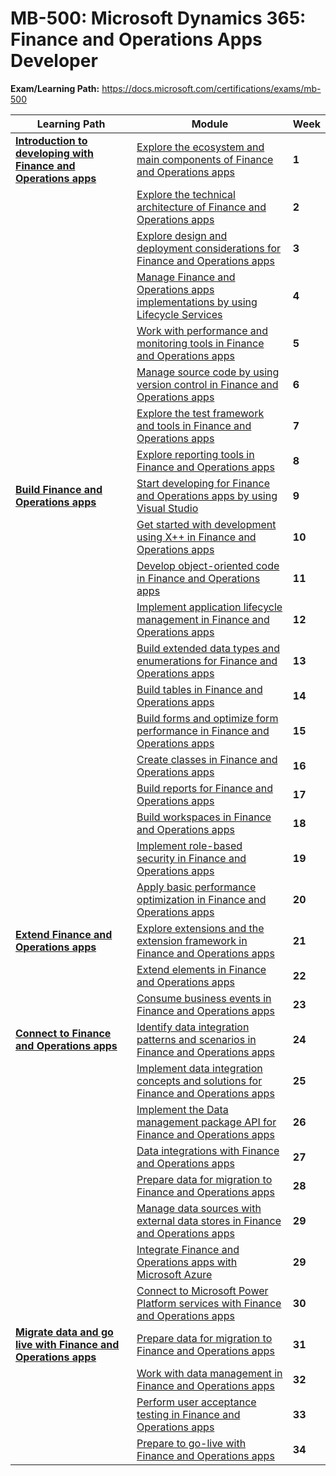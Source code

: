 # MB-500: Microsoft Dynamics 365: Finance and Operations Apps Developer

**Exam/Learning Path:** https://docs.microsoft.com/certifications/exams/mb-500

| **Learning Path** | **Module** | **Week** |
|-|-|-|
|**[Introduction to developing with Finance and Operations apps](https://docs.microsoft.com/learn/paths/introduction-develop-finance-operations/)**| [Explore the ecosystem and main components of Finance and Operations apps](https://docs.microsoft.com/learn/modules/explore-ecosystem-main-components-finance-operations/) | **1** 
| | [Explore the technical architecture of Finance and Operations apps](https://docs.microsoft.com/learn/modules/explore-technical-architecture-finance-operations/) | **2** 
| | [Explore design and deployment considerations for Finance and Operations apps](https://docs.microsoft.com/learn/modules/design-deployment-finance-operations/) | **3** 
| | [Manage Finance and Operations apps implementations by using Lifecycle Services](https://docs.microsoft.com/learn/modules/manage-lifecycle-services-finance-operations/) | **4** 
| | [Work with performance and monitoring tools in Finance and Operations apps](https://docs.microsoft.com/learn/modules/performance-monitoring-finance-operations/) | **5** 
| | [Manage source code by using version control in Finance and Operations apps](https://docs.microsoft.com/learn/modules/manage-source-code-version-control-finance-operations/) | **6** 
| | [Explore the test framework and tools in Finance and Operations apps](https://docs.microsoft.com/learn/modules/explore-test-framework-tools-finance-operations/) | **7** 
| | [Explore reporting tools in Finance and Operations apps](https://docs.microsoft.com/learn/modules/explore-reporting-tools-finance-operations/) | **8** 
|**[Build Finance and Operations apps](https://docs.microsoft.com/learn/paths/build-finance-operations/)**| [Start developing for Finance and Operations apps by using Visual Studio](https://docs.microsoft.com/learn/modules/customize-visual-studio-finance-operations/) | **9** 
| | [Get started with development using X++ in Finance and Operations apps](https://docs.microsoft.com/learn/modules/get-started-xpp-finance-operations/) | **10** 
| | [Develop object-oriented code in Finance and Operations apps](https://docs.microsoft.com/learn/modules/develop-object-oriented-code-finance-operations/) | **11** 
| | [Implement application lifecycle management in Finance and Operations apps](https://docs.microsoft.com/learn/modules/application-lifecycle-finance-operations/) | **12** 
| | [Build extended data types and enumerations for Finance and Operations apps](https://docs.microsoft.com/learn/modules/build-edt-enums-finance-operations/) | **13** 
| | [Build tables in Finance and Operations apps](https://docs.microsoft.com/learn/modules/build-tables-finance-operations/) | **14** 
| | [Build forms and optimize form performance in Finance and Operations apps](https://docs.microsoft.com/learn/modules/build-forms-optimize-finance-operations/) | **15** 
| | [Create classes in Finance and Operations apps](https://docs.microsoft.com/learn/modules/create-classes-finance-operations/) | **16** 
| | [Build reports for Finance and Operations apps](https://docs.microsoft.com/learn/modules/build-reports-finance-operations/) | **17** 
| | [Build workspaces in Finance and Operations apps](https://docs.microsoft.com/learn/modules/build-workspaces-finance-operations/) | **18** 
| | [Implement role-based security in Finance and Operations apps](https://docs.microsoft.com/learn/modules/role-security-finance-operations/) | **19** 
| | [Apply basic performance optimization in Finance and Operations apps](https://docs.microsoft.com/learn/modules/apply-basic-performance-optimization-finance-operations/) | **20** 
|**[Extend Finance and Operations apps](https://docs.microsoft.com/learn/paths/extending-finance-operations/)**| [Explore extensions and the extension framework in Finance and Operations apps](https://docs.microsoft.com/learn/modules/explore-extensions-framework-finance-operations/) | **21** 
| | [Extend elements in Finance and Operations apps](https://docs.microsoft.com/learn/modules/extend-elements-finance-operations/) | **22** 
| | [Consume business events in Finance and Operations apps](https://docs.microsoft.com/learn/modules/business-events-finance-operations/) | **23** 
|**[Connect to Finance and Operations apps](https://docs.microsoft.com/learn/paths/connect-finance-operations/)**| [Identify data integration patterns and scenarios in Finance and Operations apps](https://docs.microsoft.com/learn/modules/integration-patterns-finance-operations/) | **24** 
| | [Implement data integration concepts and solutions for Finance and Operations apps](https://docs.microsoft.com/learn/modules/integration-concepts-finance-operations/) | **25** 
| | [Implement the Data management package API for Finance and Operations apps](https://docs.microsoft.com/learn/modules/data-package-api-finance-operations/) | **26** 
| | [Data integrations with Finance and Operations apps](https://docs.microsoft.com/learn/modules/data-integrations-finance-operations/) | **27** 
| | [Prepare data for migration to Finance and Operations apps](https://docs.microsoft.com/learn/modules/prepare-data-migration-finance-operations/) | **28** 
| | [Manage data sources with external data stores in Finance and Operations apps](https://docs.microsoft.com/learn/modules/external-data-sources-finance-operations/) | **29** 
| | [Integrate Finance and Operations apps with Microsoft Azure](https://docs.microsoft.com/learn/modules/integrate-azure-finance-operations/) | **29** 
| | [Connect to Microsoft Power Platform services with Finance and Operations apps](https://docs.microsoft.com/learn/modules/connect-power-platform-finance-operations/) | **30** 
|**[Migrate data and go live with Finance and Operations apps](https://docs.microsoft.com/learn/paths/migrate-data-go-live-finance-operations/)**| [Prepare data for migration to Finance and Operations apps](https://docs.microsoft.com/learn/modules/prepare-data-migration-finance-operations/) | **31** 
| | [Work with data management in Finance and Operations apps](https://docs.microsoft.com/learn/modules/work-data-management-finance-operations/) | **32** 
| | [Perform user acceptance testing in Finance and Operations apps](https://docs.microsoft.com/learn/modules/perform-uat-finance-operations/) | **33** 
| | [Prepare to go-live with Finance and Operations apps](https://docs.microsoft.com/learn/modules/prepare-go-live-finance-operations/) | **34** 

